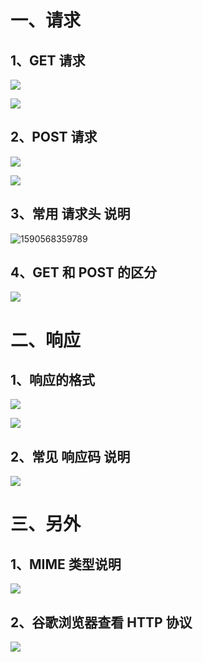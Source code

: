 # 一、请求

## 1、GET 请求

![](https://azhu12138.oss-cn-shenzhen.aliyuncs.com/img/20200527161728.png)

![](https://azhu12138.oss-cn-shenzhen.aliyuncs.com/img/20200527161807.png)

## 2、POST 请求

![](https://azhu12138.oss-cn-shenzhen.aliyuncs.com/img/20200527163058.png)

![](https://azhu12138.oss-cn-shenzhen.aliyuncs.com/img/20200527163009.png)

## 3、常用 请求头 说明

![1590568359789](C:\Users\nobod\AppData\Roaming\Typora\typora-user-images\1590568359789.png)

## 4、GET 和 POST 的区分

![](https://azhu12138.oss-cn-shenzhen.aliyuncs.com/img/20200527163536.png)

# 二、响应

## 1、响应的格式

![](https://azhu12138.oss-cn-shenzhen.aliyuncs.com/img/20200527163854.png)

![](https://azhu12138.oss-cn-shenzhen.aliyuncs.com/img/20200527164312.png)

## 2、常见 响应码 说明

![](https://azhu12138.oss-cn-shenzhen.aliyuncs.com/img/20200527164647.png)

# 三、另外

## 1、MIME 类型说明

![](https://azhu12138.oss-cn-shenzhen.aliyuncs.com/img/20200527165109.png)

## 2、谷歌浏览器查看 HTTP 协议

![](https://azhu12138.oss-cn-shenzhen.aliyuncs.com/img/20200527165929.png)

